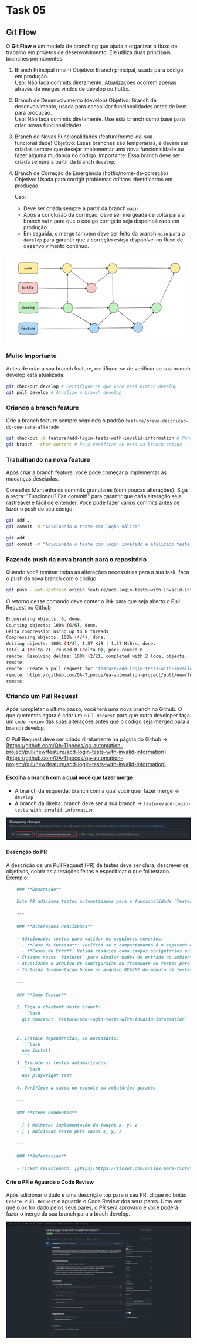 # Task 05

## Git Flow

O **Git Flow** é um modelo de branching que ajuda a organizar o fluxo de trabalho em projetos de desenvolvimento. Ele utiliza duas principais branches permanentes:

1. Branch Principal (main)
   Objetivo: Branch principal, usada para código em produção.  
   Uso: Não faça commits diretamente. Atualizações ocorrem apenas através de merges vindos de develop ou hotfix.

2. Branch de Desenvolvimento (develop)
   Objetivo: Branch de desenvolvimento, usada para consolidar funcionalidades antes de irem para produção.  
   Uso: Não faça commits diretamente. Use esta branch como base para criar novas funcionalidades.

3. Branch de Novas Funcionalidades (feature/nome-da-sua-funcionalidade)
   Objetivo: Essas branches são temporárias, e devem ser criadas sempre que desejar implementar uma nova funcionalidade ou fazer alguma mudança no código.
   Importante: Essa branch deve ser criada sempre a partir da branch `develop`.

4. Branch de Correção de Emergência (hotfix/nome-da-correção)
   Objetivo: Usada para corrigir problemas críticos identificados em produção.

   Uso:

   - Deve ser criada sempre a partir da branch `main`.
   - Após a conclusão da correção, deve ser mergeada de volta para a branch `main` para que o código corrigido seja disponibilizado em produção.
   - Em seguida, o merge também deve ser feito da branch `main` para a `develop` para garantir que a correção esteja disponível no fluxo de desenvolvimento contínuo.

![git flow](./resources/git-flow.png)

### Muito Importante

Antes de criar a sua branch feature, certifique-se de verificar se sua branch develop está atualizada.

```bash
git checkout develop # Certifique-se que voce está branch develop
git pull develop # Atualize a branch develop
```

### Criando a branch feature

Crie a branch feature sempre seguindo o padrão `feature/breve-descricao-do-que-sera-alterado`

```bash
git checkout -b feature/add-login-tests-with-invalid-information # Para criar uma branch a partir da branch develop
git branch --show-current # Para verificar se está na branch criada
```

### Trabalhando na nova feature

Após criar a branch feature, você pode começar a implementar as mudanças desejadas.

Conselho: Mantenha os commits granulares (com poucas alterações).
Siga a regra: "Funcionou? Faz commit!" para garantir que cada alteração seja rastreável e fácil de entender.
Você pode fazer vários commits antes de fazer o push do seu código.

```bash
git add .
git commit -m "Adicionado o teste com login válido"
```

```bash
git add .
git commit -m "Adicionado o teste com login inválido e atulizado teste de login válido"
```

### Fazendo push da nova branch para o repositório

Quando você teminar todas as alterações necessárias para a sua task, faça o push da nova branch com o código

```bash
git push --set-upstream origin feature/add-login-tests-with-invalid-information
```

O retorno desse comando deve conter o link para que seja aberto o Pull Request no Github

```bash
Enumerating objects: 6, done.
Counting objects: 100% (6/6), done.
Delta compression using up to 8 threads
Compressing objects: 100% (4/4), done.
Writing objects: 100% (4/4), 1.57 KiB | 1.57 MiB/s, done.
Total 4 (delta 2), reused 0 (delta 0), pack-reused 0
remote: Resolving deltas: 100% (2/2), completed with 2 local objects.
remote:
remote: Create a pull request for 'feature/add-login-tests-with-invalid-information' on GitHub by visiting:
remote: https://github.com/QA-Tipocos/qa-automation-project/pull/new/feature/add-login-tests-with-invalid-information
remote:
```

### Criando um Pull Request

Após completar o último passo, você terá uma nova branch no Github.
O que queremos agora é criar um `Pull Request` para que outro developer faça um `code review` das suas alterações antes que o código seja merged para a branch develop.

O Pull Request deve ser criado diretamente na página do Github -> [https://github.com/QA-Tipocos/qa-automation-project/pull/new/feature/add-login-tests-with-invalid-information](https://github.com/QA-Tipocos/qa-automation-project/pull/new/feature/add-login-tests-with-invalid-information).

#### Escolha a branch com a qual você que fazer merge

- A branch da esquerda: branch com a qual você quer fazer merge -> `develop`
- A branch da direita: branch deve ser a sua branch -> `feature/add-login-tests-with-invalid-information`

![Comparing Changes](./resources/comparing-changes.png)

#### Descrição do PR

A descrição de um Pull Request (PR) de testes deve ser clara, descrever os objetivos, cobrir as alterações feitas e especificar o que foi testado. Exemplo:

````markdown
    ### **Descrição**

    Este PR adiciona testes automatizados para a funcionalidade `Testes com informações inválidas de Login` implementada na branch `feature/add-login-tests-with-invalid-information`. Ele garante que o comportamento esperado esteja validado em diferentes cenários.

    ---

    ### **Alterações Realizadas**

    - Adicionados testes para validar os seguintes cenários:
      - **Caso de Sucesso**: Verifica se o comportamento é o esperado quando os dados de entrada são válidos.
      - **Casos de Erro**: Valida cenários como campos obrigatórios ausentes, valores inválidos.
    - Criados novos `fixtures` para simular dados de entrada no ambiente de teste.
    - Atualizado o arquivo de configuração do framework de testes para incluir suporte à nova funcionalidade.
    - Incluída documentação breve no arquivo README do módulo de testes.

    ---

    ### **Como Testar**

    1. Faça o checkout desta branch:
      ```bash
      git checkout `feature/add-login-tests-with-invalid-information`
      ```

    2. Instale dependências, se necessário:
      ```bash
      npm install
      ```
    3. Execute os testes automatizados:
      ```bash
      npx playwright test
      ```
    4. Verifique a saída no console ou relatórios gerados.

    ---

    ### **Itens Pendentes**

    - [ ] Melhorar implementação da função x, y, z
    - [ ] Adicionar teste para casos x, y, z

    ---

    ### **Referências**

    - Ticket relacionado: [[#123](https://ticket.com/c/link-para-ticket)](link-para-ticket)
````

#### Crie o PR e Aguarde o Code Review

Após adicionar o título e uma descrição top para o seu PR, clique no botão `Create Pull Request` e aguarde o Code Review dos seus pares.
Uma vez que o ok for dado pelos seus pares, o PR será aprovado e você poderá fazer o merge da sua branch para a brach develop.

![pr](./resources/pr.png)
